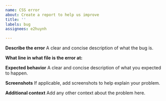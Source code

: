```yaml
---
name: CSS error
about: Create a report to help us improve
title: ''
labels: bug
assignees: e2huynh

---
```


**Describe the error**
A clear and concise description of what the bug is.

**What line in what file is the error at:**


**Expected behavior**
A clear and concise description of what you expected to happen.

**Screenshots**
If applicable, add screenshots to help explain your problem.

**Additional context**
Add any other context about the problem here.
